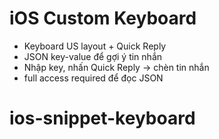 # iOS Custom Keyboard

- Keyboard US layout + Quick Reply
- JSON key-value để gợi ý tin nhắn
- Nhập key, nhấn Quick Reply → chèn tin nhắn
- full access required để đọc JSON
# ios-snippet-keyboard

